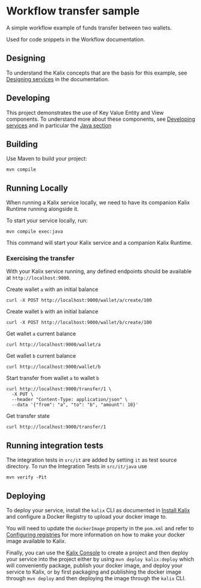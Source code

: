 # Workflow transfer sample

A simple workflow example of funds transfer between two wallets.

Used for code snippets in the Workflow documentation.

## Designing

To understand the Kalix concepts that are the basis for this example, see [Designing services](https://docs.kalix.io/java/development-process.html) in the documentation.

## Developing

This project demonstrates the use of Key Value Entity and View components.
To understand more about these components, see [Developing services](https://docs.kalix.io/services/)
and in particular the [Java section](https://docs.kalix.io/java/)

## Building

Use Maven to build your project:

```shell
mvn compile
```

## Running Locally

When running a Kalix service locally, we need to have its companion Kalix Runtime running alongside it.

To start your service locally, run:

```shell
mvn compile exec:java
```

This command will start your Kalix service and a companion Kalix Runtime.

### Exercising the transfer

With your Kalix service running, any defined endpoints should be available at `http://localhost:9000`.

Create wallet `a` with an initial balance

```shell
curl -X POST http://localhost:9000/wallet/a/create/100
```

Create wallet `b` with an initial balance

```shell
curl -X POST http://localhost:9000/wallet/b/create/100
```

Get wallet `a` current balance

```shell
curl http://localhost:9000/wallet/a
```

Get wallet `b` current balance

```shell
curl http://localhost:9000/wallet/b
```

Start transfer from wallet `a` to wallet `b`

```shell
curl http://localhost:9000/transfer/1 \
  -X PUT \
  --header "Content-Type: application/json" \
  --data '{"from": "a", "to": "b", "amount": 10}'
```

Get transfer state

```shell
curl http://localhost:9000/transfer/1
```

## Running integration tests

The integration tests in `src/it` are added by setting `it` as test source directory.
To run the Integration Tests in `src/it/java` use

```shell
mvn verify -Pit
```

## Deploying

To deploy your service, install the `kalix` CLI as documented in
[Install Kalix](https://docs.kalix.io/kalix/install-kalix.html)
and configure a Docker Registry to upload your docker image to.

You will need to update the `dockerImage` property in the `pom.xml` and refer to
[Configuring registries](https://docs.kalix.io/projects/container-registries.html)
for more information on how to make your docker image available to Kalix.

Finally, you can use the [Kalix Console](https://console.kalix.io)
to create a project and then deploy your service into the project either by using `mvn deploy kalix:deploy` which
will conveniently package, publish your docker image, and deploy your service to Kalix, or by first packaging and
publishing the docker image through `mvn deploy` and then deploying the image
through the `kalix` CLI.
